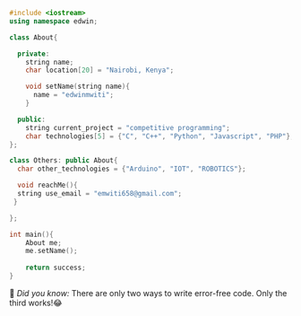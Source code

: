 
```cpp
#include <iostream>
using namespace edwin;

class About{

  private:
    string name;
    char location[20] = "Nairobi, Kenya";

    void setName(string name){
      name = "edwinmwiti";
    }

  public:
    string current_project = "competitive programming";
    char technologies[5] = {"C", "C++", "Python", "Javascript", "PHP"};
};

class Others: public About{
  char other_technologies = {"Arduino", "IOT", "ROBOTICS"};

  void reachMe(){
  string use_email = "emwiti658@gmail.com";
 }

};

int main(){
    About me;
    me.setName();
    
    return success;
}
```

💬 _Did you know:_ There are only two ways to write error-free code. Only the third works!:joy:

